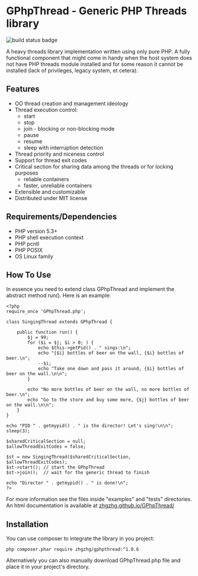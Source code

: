 GPhpThread - Generic PHP Threads library
========================================

![build status badge](https://github.com/zhgzhg/GPhpThread/actions/workflows/build.yml/badge.svg?branch=master "Build status")

A heavy threads library implementation written using only pure PHP.
A fully functional component that might come in handy when the host
system does not have PHP threads module installed and for some reason it
cannot be installed (lack of privileges, legacy system, et cetera).

Features
--------

* OO thread creation and management ideology
* Thread execution control:
  * start
  * stop
  * join - blocking or non-blocking mode
  * pause
  * resume
  * sleep with interruption detection
* Thread priority and niceness control
* Support for thread exit codes
* Critical section for sharing data among the threads or for locking purposes
  * reliable containers
  * faster, unreliable containers
* Extensible and customizable
* Distributed under MIT license

Requirements/Dependencies
-------------------------

* PHP version 5.3+
* PHP shell execution context
* PHP pcntl
* PHP POSIX
* OS Linux family

How To Use
----------

In essence you need to extend class GPhpThread and implement the
abstract method run(). Here is an example:

```
<?php
require_once 'GPhpThread.php';

class SingingThread extends GPhpThread {

	public function run() {
		$j = 99;
		for ($i = $j; $i > 0; ) {
			echo $this->getPid() . " sings:\n";
			echo "{$i} bottles of beer on the wall, {$i} bottles of beer.\n";
			--$i;
			echo "Take one down and pass it around, {$i} bottles of beer on the wall.\n\n";
		}

		echo "No more bottles of beer on the wall, no more bottles of beer.\n";
		echo "Go to the store and buy some more, {$j} bottles of beer on the wall.\n\n";
	}
}

echo "PID " . getmypid() . " is the director! Let's sing!\n\n";
sleep(3);

$sharedCriticalSection = null;
$allowThreadExitCodes = false;

$st = new SingingThread($sharedCriticalSection, $allowThreadExitCodes);
$st->start(); // start the GPhpThread
$st->join();  // wait for the generic thread to finish

echo "Director " . getmypid() . " is done!\n";
?>
```

For more information see the files inside "examples" and "tests"
directories. An html documentation is available at [zhgzhg.github.io/GPhpThread/](https://zhgzhg.github.io/GPhpThread/)

Installation
------------

You can use composer to integrate the library in you project:

	php composer.phar require zhgzhg/gphpthread:^1.0.6

Alternatively you can also manually download GPhpThread.php file and
place it in your project's directory.
